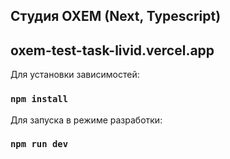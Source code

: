 ## Студия OXEM (Next, Typescript)

## oxem-test-task-livid.vercel.app

Для установки зависимостей:

### `npm install`

Для запуска в режиме разработки:

### `npm run dev`
